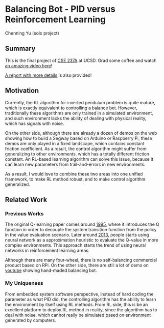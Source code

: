 # Balancing Bot - PID versus Reinforcement Learning

Chenning Yu (solo project)

## Summary

This is the final project of [CSE 237A](https://cseweb.ucsd.edu/classes/wi20/cse237A-a/index.html) at UCSD. Grad some coffee and watch [an amazing video here](https://youtu.be/C5C9cFQyAiM)!

[A report with more details](report.pdf) is also provided!

## Motivation

Currently, the RL algorithm for inverted pendulum problem is quite mature, which is exactly equivalent to controlling a balance bot. However, traditionally these algorithms are only trained in a simulated environment, and such environment lacks the ability of dealing with physical reality, which has signals with noise.

On the other side, although there are already a dozen of demos on the web showing how to build a Segway based on Arduino or Raspberry Pi, these demos are only played in a fixed landscape, which contains constant friction coefficient. As a result, the control algorithm might suffer from generalizing to other environments, which has a totally different friction constant. An RL-based learning algorithm can solve this issue, because it can learn new parameters from trail-and-errors in new environments.

As a result, I would love to combine these two areas into one unified framework, to make RL method robust, and to make control algorithm generalized.


## Related Work
### Previous Works

The original Q-learning paper comes around [1995](https://link.springer.com/content/pdf/10.1007/BF00992698.pdf), where it introduces the Q function in order to decouple the system transition function from the policy in the value evaluation scenario. Later around [2013](https://arxiv.org/pdf/1312.5602.pdf), people starts using neural network as a approximation heuristic to evaluate the Q-value in more complex environments. This approach starts the trend of using neural networks in reinforcement learning areas.

Although there are many four-wheel, there is no self-balancing commercial product based on RPi. On the other side, there are still a lot of demo on [youtube](https://www.youtube.com/watch?v=D0ydpIZFtuM) showing hand-maded balancing bot.

### My Uniqueness

From embedded system software perspective, instead of hard coding the parameter as what PID did, the controlling algorithm has the ability to learn the environment by itself using RL methods. From RL side, this is be an excellent platform to deploy RL method in reality, since the algorithm has to deal with noise, which cannot really be simulated based on environment generated by computers.

